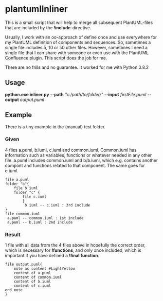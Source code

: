 # plantumlInliner

This is a small script that will help to merge all subsequent PlantUML-files that are included by the **!include**-directive.

Usually, I work with an oo-approach of define once and use everywhere for my PlantUML definition of components and sequences. So, sometimes a single file includes 5, 10 or 50 other files. However, sometimes I need a single file that I can share with someone or even use with the PlantUML Confluence plugin. This script does the job for me.

There are no frills and no guarantee. It worked for me with Python 3.8.2

## Usage

**python.exe inliner.py** **--path** _"c:/path/to/folder/"_ **--input** _firstFile.puml_ **--output** _output.puml_ 

## Example

There is a tiny example in the (manual) test folder.

### Given

4 files a.puml, b.iuml, c.iuml and common.iuml.
Common.iuml has information such as variables, functions or whatever needed in any other file.
a.puml includes common.iuml and b/b.iuml, which e.g. contains another compont and functions related to that component. The same goes for c.iuml.

```plantuml
file a.puml
folder "b"{
    file b.iuml
    folder "c" {
        file c.iuml
        }
         b.iuml -- c.iuml : 3rd include
}
file common.iuml
 a.puml -- common.iuml : 1st include
 a.puml -- b.iuml : 2nd include
```

### Result

1 file with all data from the 4 files above in hopefully the correct order, which is necessary for **!functions**, and only once included, which is important if you have defined a **!final function**.
```plantuml
file output.puml{
    note as content #LightYellow
    content of a.puml
    content of common.iuml
    content of b.iuml
    content of c.iuml
end note
}
```